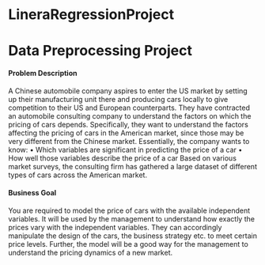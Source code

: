 # LineraRegressionProject

# Data Preprocessing Project


#### Problem Description
A Chinese automobile company aspires to enter the US market by setting up their manufacturing
unit there and producing cars locally to give competition to their US and European counterparts.
They have contracted an automobile consulting company to understand the factors on which
the pricing of cars depends. Specifically, they want to understand the factors affecting the pricing
of cars in the American market, since those may be very different from the Chinese market.
Essentially, the company wants to know:
• Which variables are significant in predicting the price of a car
• How well those variables describe the price of a car
Based on various market surveys, the consulting firm has gathered a large dataset of different
types of cars across the American market.
#### Business Goal
You are required to model the price of cars with the available independent variables. It will be
used by the management to understand how exactly the prices vary with the independent
variables. They can accordingly manipulate the design of the cars, the business strategy etc. to
meet certain price levels. Further, the model will be a good way for the management to
understand the pricing dynamics of a new market.
